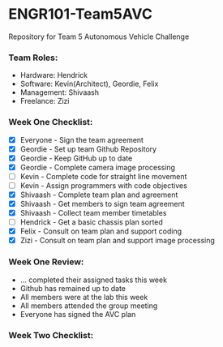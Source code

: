 # ENGR101-Team5AVC
Repository for Team 5 Autonomous Vehicle Challenge


### Team Roles:
 - Hardware: Hendrick
 - Software: Kevin(Architect), Geordie, Felix
 - Management: Shivaash
 - Freelance: Zizi

### Week One Checklist:
 - [x] Everyone - Sign the team agreement 
 - [x] Geordie - Set up team Github Repository
 - [x] Geordie - Keep GitHub up to date
 - [x] Geordie - Complete camera image processing
 - [ ] Kevin - Complete code for straight line movement
 - [ ] Kevin - Assign programmers with code objectives
 - [x] Shivaash - Complete team plan and agreement
 - [x] Shivaash - Get members to sign team agreement
 - [x] Shivaash - Collect team member timetables
 - [ ] Hendrick - Get a basic chassis plan sorted
 - [x] Felix - Consult on team plan and support coding
 - [x] Zizi - Consult on team plan and support image processing
 
### Week One Review:
 - ... completed their assigned tasks this week
 - Github has remained up to date
 - All members were at the lab this week
 - All members attended the group meeting
 - Everyone has signed the AVC plan

### Week Two Checklist:
